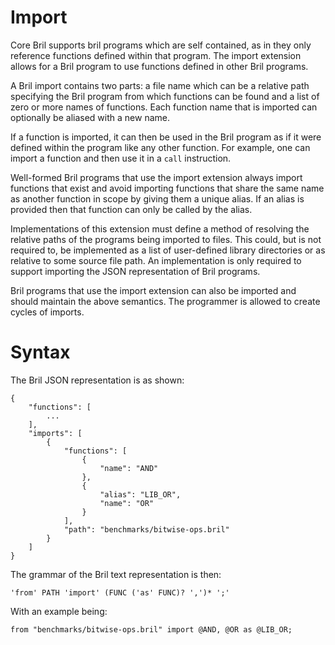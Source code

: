 Import
======

Core Bril supports bril programs which are self contained, as in they only reference functions defined within that program. The import extension allows for a Bril program to use functions defined in other Bril programs.

A Bril import contains two parts: a file name which can be a relative path specifying the Bril program from which functions can be found and a list of zero or more names of functions. Each function name that is imported can optionally be aliased with a new name.

If a function is imported, it can then be used in the Bril program as if it were defined within the program like any other function. For example, one can import a function and then use it in a `call` instruction.

Well-formed Bril programs that use the import extension always import functions that exist and avoid importing functions that share the same name as another function in scope by giving them a unique alias. If an alias is provided then that function can only be called by the alias.

Implementations of this extension must define a method of resolving the relative paths of the programs being imported to files. This could, but is not required to, be implemented as a list of user-defined library directories or as relative to some source file path. An implementation is only required to support importing the JSON representation of Bril programs.

Bril programs that use the import extension can also be imported and should maintain the above semantics. The programmer is allowed to create cycles of imports.

Syntax
======

The Bril JSON representation is as shown:

    {
        "functions": [
            ...
        ],
        "imports": [
            {
                "functions": [
                    {
                        "name": "AND"
                    },
                    {
                        "alias": "LIB_OR",
                        "name": "OR"
                    }
                ],
                "path": "benchmarks/bitwise-ops.bril"
            }
        ]
    }

The grammar of the Bril text representation is then:

    'from' PATH 'import' (FUNC ('as' FUNC)? ',')* ';'

With an example being:

    from "benchmarks/bitwise-ops.bril" import @AND, @OR as @LIB_OR;
